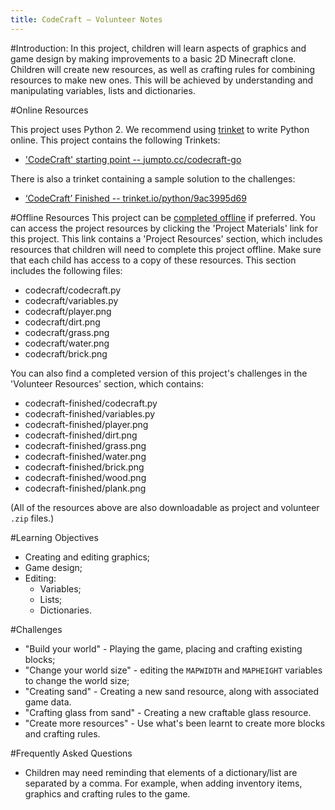 ```yaml
---
title: CodeCraft — Volunteer Notes
---
```


#Introduction:
In this project, children will learn aspects of graphics and game design by making improvements to a basic 2D Minecraft clone. Children will create new resources, as well as crafting rules for combining resources to make new ones. This will be achieved by understanding and manipulating variables, lists and dictionaries.

#Online Resources

This project uses Python 2. We recommend using [trinket](https://trinket.io/) to write Python online. This project contains the following Trinkets:

+ ['CodeCraft' starting point -- jumpto.cc/codecraft-go](http://jumpto.cc/codecraft-go)

There is also a trinket containing a sample solution to the challenges:

+ [‘CodeCraft’ Finished -- trinket.io/python/9ac3995d69](https://trinket.io/python/9ac3995d69)

#Offline Resources
This project can be [completed offline](https://www.codeclubprojects.org/en-GB/resources/python-working-offline/) if preferred. You can access the project resources by clicking the 'Project Materials' link for this project. This link contains a 'Project Resources' section, which includes resources that children will need to complete this project offline. Make sure that each child has access to a copy of these resources. This section includes the following files:

+ codecraft/codecraft.py
+ codecraft/variables.py
+ codecraft/player.png
+ codecraft/dirt.png
+ codecraft/grass.png
+ codecraft/water.png
+ codecraft/brick.png

You can also find a completed version of this project's challenges in the 'Volunteer Resources' section, which contains:

+ codecraft-finished/codecraft.py
+ codecraft-finished/variables.py
+ codecraft-finished/player.png
+ codecraft-finished/dirt.png
+ codecraft-finished/grass.png
+ codecraft-finished/water.png
+ codecraft-finished/brick.png
+ codecraft-finished/wood.png
+ codecraft-finished/plank.png

(All of the resources above are also downloadable as project and volunteer `.zip` files.)

#Learning Objectives
+ Creating and editing graphics;
+ Game design;
+ Editing:
	+ Variables;
	+ Lists;
	+ Dictionaries.

#Challenges
+ "Build your world" - Playing the game, placing and crafting existing blocks;
+ "Change your world size" - editing the `MAPWIDTH` and `MAPHEIGHT` variables to change the world size;
+ "Creating sand" - Creating a new sand resource, along with associated game data.
+ "Crafting glass from sand" - Creating a new craftable glass resource.
+ "Create more resources" - Use what's been learnt to create more blocks and crafting rules.


#Frequently Asked Questions
+ Children may need reminding that elements of a dictionary/list are separated by a comma. For example, when adding inventory items, graphics and crafting rules to the game.


